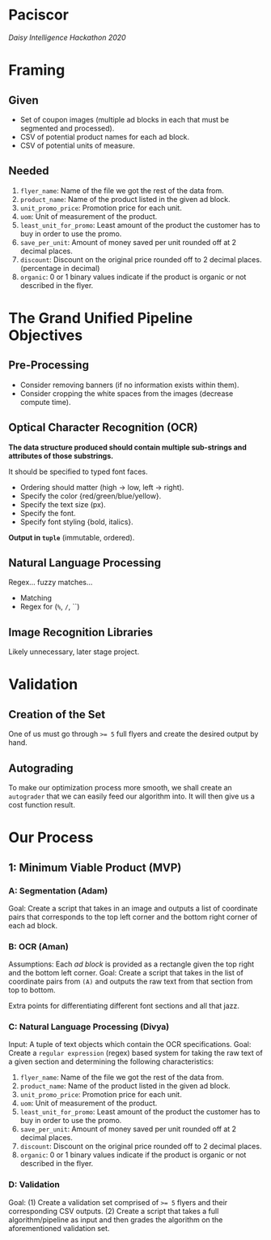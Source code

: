 # Paciscor
*Daisy Intelligence Hackathon 2020*

# Framing

## Given

* Set of coupon images (multiple ad blocks in each that must be segmented and processed).
* CSV of potential product names for each ad block.
* CSV of potential units of measure. 

## Needed
1. `flyer_name`: Name of the file we got the rest of the data from.
2. `product_name`: Name of the product listed in the given ad block.
3. `unit_promo_price`: Promotion price for each unit.
4. `uom`: Unit of measurement of the product.
5. `least_unit_for_promo`: Least amount of the product the customer has to buy in order to use the promo.
6. `save_per_unit`: Amount of money saved per unit rounded off at 2 decimal places.
7. `discount`: Discount on the original price rounded off to 2 decimal places. (percentage in decimal)
8. `organic`: 0 or 1 binary values indicate if the product is organic or not described in the flyer.

# The Grand Unified Pipeline Objectives 

## Pre-Processing
* Consider removing banners (if no information exists within them).
* Consider cropping the white spaces from the images (decrease compute time).

## Optical Character Recognition (OCR)
__The data structure produced should contain multiple sub-strings and attributes of those substrings.__

It should be specified to typed font faces. 

* Ordering should matter (high -> low, left -> right).
* Specify the color {red/green/blue/yellow}.
* Specify the text size (px).
* Specify the font.
* Specify font styling {bold, italics}.

**Output in `tuple`** (immutable, ordered).

## Natural Language Processing
Regex... fuzzy matches... 
* Matching
* Regex for (`%`, `/`, ``)

## Image Recognition Libraries
Likely unnecessary, later stage project.


# Validation
## Creation of the Set
One of us must go through `>= 5` full flyers and create the desired output by hand. 

## Autograding
To make our optimization process more smooth, we shall create an `autograder` that we can easily feed our algorithm into. It will then give us a cost function result. 

# Our Process
## 1: Minimum Viable Product (MVP)
### A: Segmentation (Adam)
Goal: Create a script that takes in an image and outputs a list of coordinate pairs that corresponds to the top left corner and the bottom right corner of each ad block. 

### B: OCR (Aman)
Assumptions: Each *ad block* is provided as a rectangle given the top right and the bottom left corner.
Goal: Create a script that takes in the list of coordinate pairs from `(A)` and outputs the raw text from that section 
from top to bottom.

Extra points for differentiating different font sections and all that jazz.

### C: Natural Language Processing (Divya)
Input: A tuple of text objects which contain the OCR specifications.
Goal: Create a `regular expression` (regex) based system for taking the raw text of a given section and determining the following characteristics:

1. `flyer_name`: Name of the file we got the rest of the data from.
2. `product_name`: Name of the product listed in the given ad block.
3. `unit_promo_price`: Promotion price for each unit.
4. `uom`: Unit of measurement of the product.
5. `least_unit_for_promo`: Least amount of the product the customer has to buy in order to use the promo.
6. `save_per_unit`: Amount of money saved per unit rounded off at 2 decimal places.
7. `discount`: Discount on the original price rounded off to 2 decimal places.
8. `organic`: 0 or 1 binary values indicate if the product is organic or not described in the flyer.

### D: Validation
Goal: (1) Create a validation set comprised of `>= 5` flyers and their corresponding CSV outputs. (2) Create a script that takes a full algorithm/pipeline as input and then grades the algorithm on the aforementioned validation set. 